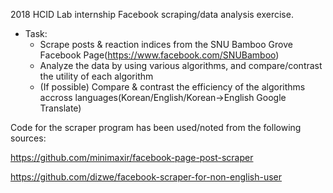 2018 HCID Lab internship Facebook scraping/data analysis exercise.
  - Task: 
    - Scrape posts & reaction indices from the SNU Bamboo Grove Facebook Page(https://www.facebook.com/SNUBamboo)
    - Analyze the data by using various algorithms, and compare/contrast the utility of each algorithm
    - (If possible) Compare & contrast the efficiency of the algorithms accross languages(Korean/English/Korean->English Google Translate)

Code for the scraper program has been used/noted from the following sources:

https://github.com/minimaxir/facebook-page-post-scraper

https://github.com/dizwe/facebook-scraper-for-non-english-user
